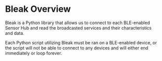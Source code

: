 # Bleak Overview

Bleak is a Python library that allows us to connect to each BLE-enabled Sensor Hub and read the broadcasted services and their characteristics and data.

Each Python script utilizing Bleak must be ran on a BLE-enabled device, or the script will not be able to connect to any devices and will either end immediately or loop forever.
